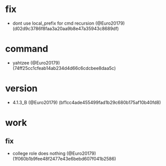 # fix

* dont use local_prefix for cmd recursion (@Euro20179) (d02d9c3786f8faa3a20aa9b8e47a35943c8689df)


# command

* yahtzee (@Euro20179) (74ff25cc1cfeab14ab234d4d66c6cdcbee8daa5c)


# version

* 4.1.3_B (@Euro20179) (bf1cc4ade455499fad1b29c680b175af10b40fd8)


# work

## fix

* college role does nothing (@Euro20179) (1f060b1b9fee48f2477e43e6bebd607f041b2586)


